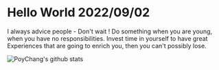 # Hello World 2022/09/02

I always advice people - Don't wait ! Do something when you are young, when you have no responsibilities. Invest time in yourself to have great Experiences that are going to enrich you, then you can't possibly lose.

![PoyChang's github stats](https://github-readme-stats.vercel.app/api?username=poychang&show_icons=true&theme=dracula)
